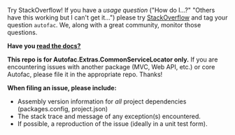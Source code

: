 Try StackOverflow! If you have a _usage question_ ("How do I...?" "Others have this working but I can't get it...") please try [StackOverflow](http://stackoverflow.com) and tag your question `autofac`. We, along with a great community, monitor those questions.

**Have you [read the docs?](http://autofac.readthedocs.io/)**

**This repo is for Autofac.Extras.CommonServiceLocator only.** If you are encountering issues with another package (MVC, Web API, etc.) or core Autofac, please file it in the appropriate repo. Thanks!

**When filing an issue, please include:**

- Assembly version information for _all_ project dependencies (packages.config, project.json)
- The stack trace and message of any exception(s) encountered.
- If possible, a reproduction of the issue (ideally in a unit test form).
